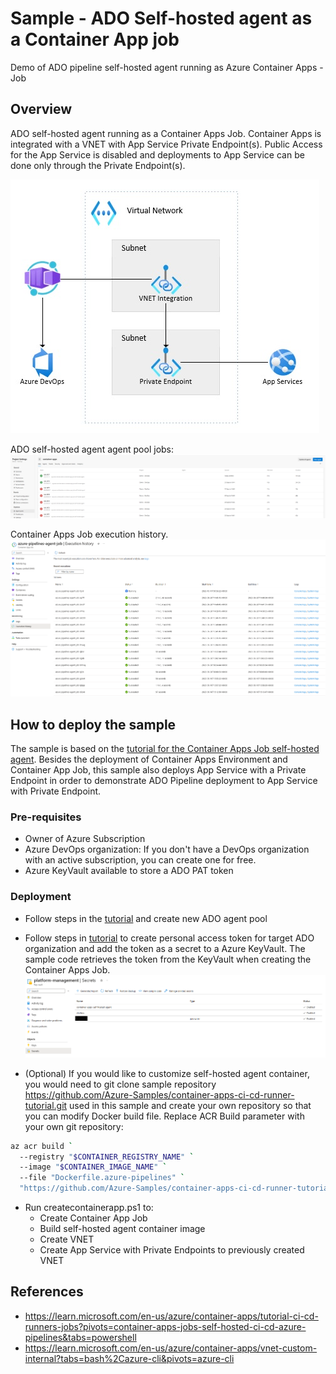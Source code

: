 # Sample - ADO Self-hosted agent as a Container App job

Demo of ADO pipeline self-hosted agent running as Azure Container Apps - Job

## Overview

ADO self-hosted agent running as a Container Apps Job. Container Apps is integrated with a VNET with App Service Private Endpoint(s). Public Access for the App Service is disabled and deployments to App Service can be done only through the Private Endpoint(s).

![Alt text](Resources/../assets/Picture01.jpg)

ADO self-hosted agent agent pool jobs:
![Alt text](Resources/../assets/adoselfhostedjob.png)

Container Apps Job execution history.
![Alt text](Resources/../assets/containerappjob.png)

## How to deploy the sample

The sample is based on the [tutorial for the Container Apps Job self-hosted agent](https://learn.microsoft.com/azure/container-apps/tutorial-ci-cd-runners-jobs?pivots=container-apps-jobs-self-hosted-ci-cd-azure-pipelines&tabs=powershell).
Besides the deployment of Container Apps Environment and Container App Job, this sample also deploys App Service with a Private Endpoint in order to demonstrate ADO Pipeline deployment to App Service with Private Endpoint.

### Pre-requisites

- Owner of Azure Subscription
- Azure DevOps organization: If you don't have a DevOps organization with an active subscription, you can create one for free.
- Azure KeyVault available to store a ADO PAT token

### Deployment

- Follow steps in the [tutorial](https://learn.microsoft.com/en-us/azure/container-apps/tutorial-ci-cd-runners-jobs?pivots=container-apps-jobs-self-hosted-ci-cd-azure-pipelines&tabs=powershell#create-a-new-agent-pool) and create new ADO agent pool

- Follow steps in [tutorial](https://learn.microsoft.com/en-us/azure/container-apps/tutorial-ci-cd-runners-jobs?pivots=container-apps-jobs-self-hosted-ci-cd-azure-pipelines&tabs=powershell#get-an-azure-devops-personal-access-token) to create personal access token for target ADO organization and add the token as a secret to a Azure KeyVault. The sample code retrieves the token from the KeyVault when creating the Container Apps Job. 
![Alt text](Resources/../assets/keyvault.png)

- (Optional) If you would like to customize self-hosted agent container, you would need to git clone sample repository https://github.com/Azure-Samples/container-apps-ci-cd-runner-tutorial.git used in this sample and create your own repository so that you can modify Docker build file. 
Replace ACR Build parameter with your own git repository:

```bash
az acr build `
  --registry "$CONTAINER_REGISTRY_NAME" `
  --image "$CONTAINER_IMAGE_NAME" `
  --file "Dockerfile.azure-pipelines" `
  "https://github.com/Azure-Samples/container-apps-ci-cd-runner-tutorial.git" # https://github.com/zojovano-demos/container-apps-ci-cd-runner-tutorial.git
```

- Run createcontainerapp.ps1 to:
   - Create Container App Job
   - Build self-hosted agent container image
   - Create VNET
   - Create App Service with Private Endpoints to previously created VNET

## References

- https://learn.microsoft.com/en-us/azure/container-apps/tutorial-ci-cd-runners-jobs?pivots=container-apps-jobs-self-hosted-ci-cd-azure-pipelines&tabs=powershell
- https://learn.microsoft.com/en-us/azure/container-apps/vnet-custom-internal?tabs=bash%2Cazure-cli&pivots=azure-cli
